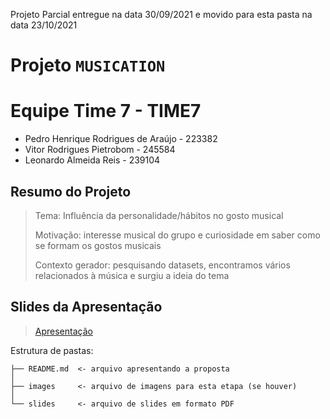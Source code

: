 Projeto Parcial entregue na data 30/09/2021 e movido para esta pasta na data 23/10/2021
# Projeto `MUSICATION`

# Equipe Time 7 - TIME7
* Pedro Henrique Rodrigues de Araújo - 223382
* Vitor Rodrigues Pietrobom - 245584
* Leonardo Almeida Reis - 239104

## Resumo do Projeto
> Tema: Influência da personalidade/hábitos no gosto musical
> 
> Motivação: interesse musical do grupo e curiosidade em saber como se formam os gostos musicais
> 
> Contexto gerador: pesquisando datasets, encontramos vários relacionados à música e surgiu a ideia do tema


## Slides da Apresentação
> [Apresentação](slides/slides.pdf)

Estrutura de pastas:

~~~
├── README.md  <- arquivo apresentando a proposta
│
├── images     <- arquivo de imagens para esta etapa (se houver)
│
└── slides     <- arquivo de slides em formato PDF
